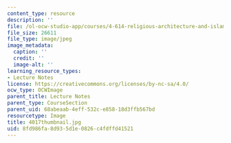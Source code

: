 ```yaml
---
content_type: resource
description: ''
file: /ol-ocw-studio-app/courses/4-614-religious-architecture-and-islamic-cultures-fall-2002/8fd986fa8d935d1e0826c4fdffd41521_4017thumbnail.jpg
file_size: 26611
file_type: image/jpeg
image_metadata:
  caption: ''
  credit: ''
  image-alt: ''
learning_resource_types:
- Lecture Notes
license: https://creativecommons.org/licenses/by-nc-sa/4.0/
ocw_type: OCWImage
parent_title: Lecture Notes
parent_type: CourseSection
parent_uid: 68abeaab-4eff-532c-e858-18d3ffb567bd
resourcetype: Image
title: 4017thumbnail.jpg
uid: 8fd986fa-8d93-5d1e-0826-c4fdffd41521
---
```


